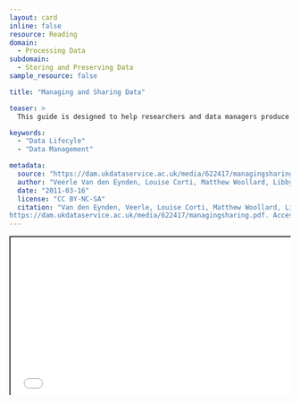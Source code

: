 ```yaml
---
layout: card
inline: false
resource: Reading
domain:
  - Processing Data
subdomain:
  - Storing and Preserving Data
sample_resource: false

title: "Managing and Sharing Data"

teaser: >
  This guide is designed to help researchers and data managers produce high quality research data with potential for long-term use. Content covers best practices for documenting, formatting, and storing data as well as legal and ethical issues for consideration. 

keywords:
  - "Data Lifecyle"
  - "Data Management"

metadata:
  source: "https://dam.ukdataservice.ac.uk/media/622417/managingsharing.pdf"
  author: "Veerle Van den Eynden, Louise Corti, Matthew Woollard, Libby Bishop and Laurence Horton."
  date: "2011-03-16"
  license: "CC BY-NC-SA"
  citation: "Van den Eynden, Veerle, Louise Corti, Matthew Woollard, Libby Bishop and Laurence Horton. 2011. 'Managing and Sharing Data: Best Practices for Researchers.' UK Data Archive.
https://dam.ukdataservice.ac.uk/media/622417/managingsharing.pdf. Accessed 8 December 2024."
---
```


<div style="position: relative; padding-bottom: 56.25%; height: 0; overflow: hidden;"><iframe src="../assets/pdf/managingsharing.pdf" width="100%" title="Managing and Sharing Data" style="border:2px #323639 solid; position: absolute; top: 0; left: 0; right: 0; bottom: 0; height: 100%; max-width: 100%;"></iframe></div>
